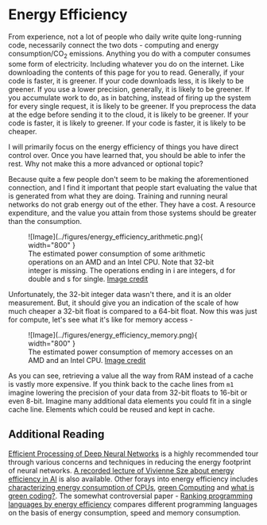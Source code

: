 # Energy Efficiency
From experience, not a lot of people who daily write quite long-running code, necessarily
connect the two dots - computing and energy consumption/CO<sub>2</sub> emissions. Anything you
do with a computer consumes some form of electricity. Including whatever you do on the internet.
Like downloading the contents of this page for you to read. Generally, if your code is faster, it is greener.
If your code downloads less, it is likely to be greener. If you use a lower precision, generally, it is likely
to be greener. If you accumulate work to do, as in batching, instead of firing up the system for every
single request, it is likely to be greener. If you preprocess the data at the edge before sending it to the
cloud, it is likely to be greener. If your code is faster, it is likely to greener. If your code is faster,
it is likely to be cheaper.

I will primarily focus on the energy efficiency of things you have direct control over. Once you
have learned that, you should be able to infer the rest. Why not make this a more advanced or optional topic?

Because quite a few people don't seem to be making the aforementioned connection, and I find it
important that people start evaluating the value that is generated from what they are doing.
Training and running neural networks do not grab energy out of the ether. They have a cost.
A resource expenditure, and the value you attain from those systems should be greater than
the consumption.

<figure markdown>
![Image](../figures/energy_efficiency_arithmetic.png){ width="800" }
<figcaption>
The estimated power consumption of some arithmetic operations on an AMD and an Intel
CPU. Note that 32-bit integer is missing. The operations ending in i are integers,
d for double and s for single.
<a href="https://ieeexplore.ieee.org/document/5598316">
Image credit </a>
</figcaption>
</figure>

Unfortunately, the 32-bit integer data wasn't there, and it is an older measurement.
But, it should give you an indication of the scale of how much cheaper a 32-bit
float is compared to a 64-bit float. Now this was just for compute, let's
see what it's like for memory access -

<figure markdown>
![Image](../figures/energy_efficiency_memory.png){ width="800" }
<figcaption>
The estimated power consumption of memory accesses on an AMD and an Intel
CPU.
<a href="https://ieeexplore.ieee.org/document/5598316">
Image credit </a>
</figcaption>
</figure>

As you can see, retrieving a value all the way from RAM instead of a cache is vastly more expensive. If you
think back to the cache lines from ```m1``` imagine lowering the precision of your data from 32-bit floats
to 16-bit or even 8-bit. Imagine many additional data elements you could fit in a single cache line.
Elements which could be reused and kept in cache.

## Additional Reading
[Efficient Processing of Deep Neural Networks][0] is a highly
recommended tour through various concerns and techniques in reducing the energy footprint of
neural networks. [A recorded lecture of Vivienne Sze about energy efficiency in AI][1] is also available.
Other forays into energy efficiency includes [characterizing energy consumption of CPUs][2],
[green Computing][3] and [what is green coding?][4]. The somewhat controversial paper -
[Ranking programming languages by energy efficiency][5] compares different programming languages on the basis
of energy consumption, speed and memory consumption.

[0]: https://arxiv.org/pdf/1703.09039.pdf
[1]: https://www.youtube.com/watch?v=WbLQqPw_n88
[2]: https://ieeexplore.ieee.org/document/5598316
[3]: https://en.wikipedia.org/wiki/Green_computing
[4]: https://geekflare.com/green-coding/
[5]: https://www.sciencedirect.com/science/article/pii/S0167642321000022
